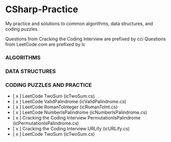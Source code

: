 # CSharp-Practice
My practice and solutions to common algorithms, data structures, and coding puzzles.

Questions from Cracking the Coding Interview are prefixed by cci
Questions from LeetCode.com are prefixed by lc

### ALGORITHMS

### DATA STRUCTURES

### CODING PUZZLES AND PRACTICE

- [ x ] LeetCode TwoSum (icTwoSum.cs)
- [ x ] LeetCode ValidPalindrome (icValidPalindrome.cs)
- [ x ] LeetCode RomanToInteger (icRomanToInt.cs)
- [ x ] LeetCode NumberIsPalindrome (icNumberIsPalindrome.cs)
- [ x ] Cracking the Coding Interview PermutationIsPalindrome (icPermutationIsPalindrome.cs)
- [ x ] Cracking the Coding Interview URLify (icURLify.cs)
- [ x ] LeetCode TwoSum (icTwoSum.cs)
